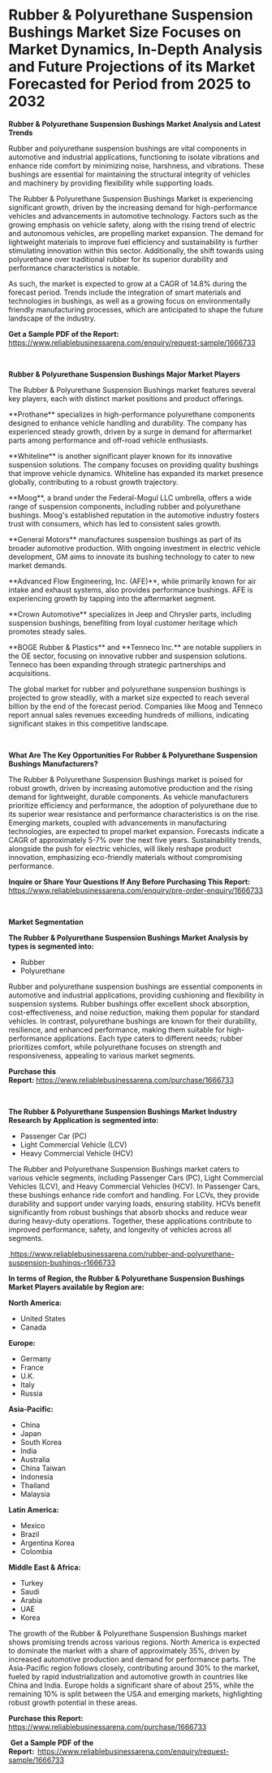 <p><h1>Rubber & Polyurethane Suspension Bushings Market Size Focuses on Market Dynamics, In-Depth Analysis and Future Projections of its Market Forecasted for Period from 2025 to 2032</h1></p><p><strong>Rubber & Polyurethane Suspension Bushings Market Analysis and Latest Trends</strong></p>
<p><p>Rubber and polyurethane suspension bushings are vital components in automotive and industrial applications, functioning to isolate vibrations and enhance ride comfort by minimizing noise, harshness, and vibrations. These bushings are essential for maintaining the structural integrity of vehicles and machinery by providing flexibility while supporting loads.</p><p>The Rubber & Polyurethane Suspension Bushings Market is experiencing significant growth, driven by the increasing demand for high-performance vehicles and advancements in automotive technology. Factors such as the growing emphasis on vehicle safety, along with the rising trend of electric and autonomous vehicles, are propelling market expansion. The demand for lightweight materials to improve fuel efficiency and sustainability is further stimulating innovation within this sector. Additionally, the shift towards using polyurethane over traditional rubber for its superior durability and performance characteristics is notable.</p><p>As such, the market is expected to grow at a CAGR of 14.8% during the forecast period. Trends include the integration of smart materials and technologies in bushings, as well as a growing focus on environmentally friendly manufacturing processes, which are anticipated to shape the future landscape of the industry.</p></p>
<p><strong>Get a Sample PDF of the Report:&nbsp;</strong> <a href="https://www.reliablebusinessarena.com/enquiry/request-sample/1666733?utm_campaign=3582&utm_medium=2&utm_source=Github&utm_content=ia&utm_term=18042025&utm_id=rubber-polyurethane-suspension-bushings">https://www.reliablebusinessarena.com/enquiry/request-sample/1666733</a></p>
<p>&nbsp;</p>
<p><strong>Rubber & Polyurethane Suspension Bushings Major Market Players</strong></p>
<p><p>The Rubber & Polyurethane Suspension Bushings market features several key players, each with distinct market positions and product offerings. </p><p>**Prothane** specializes in high-performance polyurethane components designed to enhance vehicle handling and durability. The company has experienced steady growth, driven by a surge in demand for aftermarket parts among performance and off-road vehicle enthusiasts.</p><p>**Whiteline** is another significant player known for its innovative suspension solutions. The company focuses on providing quality bushings that improve vehicle dynamics. Whiteline has expanded its market presence globally, contributing to a robust growth trajectory.</p><p>**Moog**, a brand under the Federal-Mogul LLC umbrella, offers a wide range of suspension components, including rubber and polyurethane bushings. Moog's established reputation in the automotive industry fosters trust with consumers, which has led to consistent sales growth.</p><p>**General Motors** manufactures suspension bushings as part of its broader automotive production. With ongoing investment in electric vehicle development, GM aims to innovate its bushing technology to cater to new market demands. </p><p>**Advanced Flow Engineering, Inc. (AFE)**, while primarily known for air intake and exhaust systems, also provides performance bushings. AFE is experiencing growth by tapping into the aftermarket segment.</p><p>**Crown Automotive** specializes in Jeep and Chrysler parts, including suspension bushings, benefiting from loyal customer heritage which promotes steady sales.</p><p>**BOGE Rubber & Plastics** and **Tenneco Inc.** are notable suppliers in the OE sector, focusing on innovative rubber and suspension solutions. Tenneco has been expanding through strategic partnerships and acquisitions.</p><p>The global market for rubber and polyurethane suspension bushings is projected to grow steadily, with a market size expected to reach several billion by the end of the forecast period. Companies like Moog and Tenneco report annual sales revenues exceeding hundreds of millions, indicating significant stakes in this competitive landscape.</p></p>
<p>&nbsp;</p>
<p><strong>What Are The Key Opportunities For Rubber & Polyurethane Suspension Bushings Manufacturers?</strong></p>
<p><p>The Rubber & Polyurethane Suspension Bushings market is poised for robust growth, driven by increasing automotive production and the rising demand for lightweight, durable components. As vehicle manufacturers prioritize efficiency and performance, the adoption of polyurethane due to its superior wear resistance and performance characteristics is on the rise. Emerging markets, coupled with advancements in manufacturing technologies, are expected to propel market expansion. Forecasts indicate a CAGR of approximately 5-7% over the next five years. Sustainability trends, alongside the push for electric vehicles, will likely reshape product innovation, emphasizing eco-friendly materials without compromising performance.</p></p>
<p><strong>Inquire or Share Your Questions If Any Before Purchasing This Report:</strong> <a href="https://www.reliablebusinessarena.com/enquiry/pre-order-enquiry/1666733?utm_campaign=3582&utm_medium=2&utm_source=Github&utm_content=ia&utm_term=18042025&utm_id=rubber-polyurethane-suspension-bushings">https://www.reliablebusinessarena.com/enquiry/pre-order-enquiry/1666733</a></p>
<p>&nbsp;</p>
<p><strong>Market Segmentation</strong></p>
<p><strong>The Rubber & Polyurethane Suspension Bushings Market Analysis by types is segmented into:</strong></p>
<p><ul><li>Rubber</li><li>Polyurethane</li></ul></p>
<p><p>Rubber and polyurethane suspension bushings are essential components in automotive and industrial applications, providing cushioning and flexibility in suspension systems. Rubber bushings offer excellent shock absorption, cost-effectiveness, and noise reduction, making them popular for standard vehicles. In contrast, polyurethane bushings are known for their durability, resilience, and enhanced performance, making them suitable for high-performance applications. Each type caters to different needs; rubber prioritizes comfort, while polyurethane focuses on strength and responsiveness, appealing to various market segments.</p></p>
<p><strong>Purchase this Report:&nbsp;</strong><a href="https://www.reliablebusinessarena.com/purchase/1666733?utm_campaign=3582&utm_medium=2&utm_source=Github&utm_content=ia&utm_term=18042025&utm_id=rubber-polyurethane-suspension-bushings">https://www.reliablebusinessarena.com/purchase/1666733</a></p>
<p>&nbsp;</p>
<p><strong>The Rubber & Polyurethane Suspension Bushings Market Industry Research by Application is segmented into:</strong></p>
<p><ul><li>Passenger Car (PC)</li><li>Light Commercial Vehicle (LCV)</li><li>Heavy Commercial Vehicle (HCV)</li></ul></p>
<p><p>The Rubber and Polyurethane Suspension Bushings market caters to various vehicle segments, including Passenger Cars (PC), Light Commercial Vehicles (LCV), and Heavy Commercial Vehicles (HCV). In Passenger Cars, these bushings enhance ride comfort and handling. For LCVs, they provide durability and support under varying loads, ensuring stability. HCVs benefit significantly from robust bushings that absorb shocks and reduce wear during heavy-duty operations. Together, these applications contribute to improved performance, safety, and longevity of vehicles across all segments.</p></p>
<p><a href="https://www.reliablebusinessarena.com/rubber-and-polyurethane-suspension-bushings-r1666733?utm_campaign=3582&utm_medium=2&utm_source=Github&utm_content=ia&utm_term=18042025&utm_id=rubber-polyurethane-suspension-bushings">&nbsp;https://www.reliablebusinessarena.com/rubber-and-polyurethane-suspension-bushings-r1666733</a></p>
<p><strong>In terms of Region, the Rubber & Polyurethane Suspension Bushings Market Players available by Region are:</strong></p>
<p>
    <p> <strong> North America: </strong>
        <ul>
            <li>United States</li>
            <li>Canada</li>
        </ul>
        </p> 
    <p> <strong> Europe: </strong>
        <ul>
            <li>Germany</li>
            <li>France</li>
            <li>U.K.</li>
            <li>Italy</li>
            <li>Russia</li>
        </ul>
        </p> 
    <p> <strong> Asia-Pacific: </strong>
        <ul>
            <li>China</li>
            <li>Japan</li>
            <li>South Korea</li>
            <li>India</li>
            <li>Australia</li>
            <li>China Taiwan</li>
            <li>Indonesia</li>
            <li>Thailand</li>
            <li>Malaysia</li>
        </ul>
        </p> 
    <p> <strong> Latin America: </strong>
        <ul>
            <li>Mexico</li>
            <li>Brazil</li>
            <li>Argentina Korea</li>
            <li>Colombia</li>
        </ul>
        </p> 
    <p> <strong> Middle East & Africa: </strong>
        <ul>
            <li>Turkey</li>
            <li>Saudi</li>
            <li>Arabia</li>
            <li>UAE</li>
            <li>Korea</li>
        </ul>
    </p>
    </p>
<p><p>The growth of the Rubber & Polyurethane Suspension Bushings market shows promising trends across various regions. North America is expected to dominate the market with a share of approximately 35%, driven by increased automotive production and demand for performance parts. The Asia-Pacific region follows closely, contributing around 30% to the market, fueled by rapid industrialization and automotive growth in countries like China and India. Europe holds a significant share of about 25%, while the remaining 10% is split between the USA and emerging markets, highlighting robust growth potential in these areas.</p></p>
<p><strong>Purchase this Report: </strong><a href="https://www.reliablebusinessarena.com/purchase/1666733?utm_campaign=3582&utm_medium=2&utm_source=Github&utm_content=ia&utm_term=18042025&utm_id=rubber-polyurethane-suspension-bushings">https://www.reliablebusinessarena.com/purchase/1666733</a></p>
<p>&nbsp;<strong>Get a Sample PDF of the Report:&nbsp;&nbsp;</strong><a href="https://www.reliablebusinessarena.com/enquiry/request-sample/1666733?utm_campaign=3582&utm_medium=2&utm_source=Github&utm_content=ia&utm_term=18042025&utm_id=rubber-polyurethane-suspension-bushings">https://www.reliablebusinessarena.com/enquiry/request-sample/1666733</a></p>
<p><strong></strong></p>
<p><p></p><p></p><p></p></p>